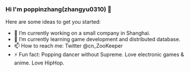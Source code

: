 ### Hi I'm poppinzhang(zhangyu0310) 👋

<!--
**zhangyu0310/zhangyu0310** is a ✨ _special_ ✨ repository because its `README.md` (this file) appears on your GitHub profile.
-->
Here are some ideas to get you started:

- 🔭 I’m currently working on a small company in Shanghai.
- 🌱 I’m currently learning game development and distributed database.
- 📫 How to reach me: Twitter @cn_ZooKeeper
- ⚡ Fun fact: Popping dancer without Supreme. Love electronic games & anime. Love HipHop.

